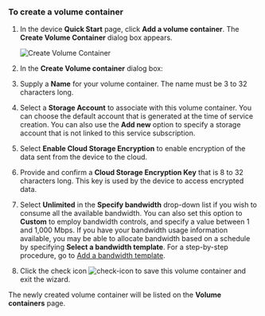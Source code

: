 <properties 
   pageTitle="Create a volume container"
   description="Describes how to create a volume container on a StorSimple device."
   services="storsimple"
   documentationCenter="NA"
   authors="SharS"
   manager="adinah"
   editor="tysonn" />
<tags
	ms.service="storsimple"
	ms.date="04/01/2015"
	wacn.date=""/>

### To create a volume container

1. In the device **Quick Start** page, click **Add a volume container**. The **Create Volume Container** dialog box appears.

    ![Create Volume Container](./media/storsimple-create-volume-container/HCS_CreateVolumeContainerM-include.png)

2. In the **Create Volume container** dialog box:
  1. Supply a **Name** for your volume container. The name must be 3 to 32 characters long.
  2. Select a **Storage Account** to associate with this volume container. You can choose the default account that is generated at the time of service creation. You can also use the **Add new** option to specify a storage account that is not linked to this service subscription.
  3. Select **Enable Cloud Storage Encryption** to enable encryption of the data sent from the device to the cloud.
  4. Provide and confirm a **Cloud Storage Encryption Key** that is 8 to 32 characters long. This key is used by the device to access encrypted data.
  5. Select **Unlimited** in the **Specify bandwidth** drop-down list if you wish to consume all the available bandwidth. You can also set this option to **Custom** to employ bandwidth controls, and specify a value between 1 and 1,000 Mbps. 
  If you have your bandwidth usage information available, you may be able to allocate bandwidth based on a schedule by specifying **Select a bandwidth template**. For a step-by-step procedure, go to [Add a bandwidth template](https://msdn.microsoft.com/zh-cn/library/dn757746.aspx#addBT).
  6. Click the check icon ![check-icon](./media/storsimple-create-volume-container/HCS_CheckIcon-include.png) to save this volume container and exit the wizard. 

  The newly created volume container will be listed on the **Volume containers** page.

